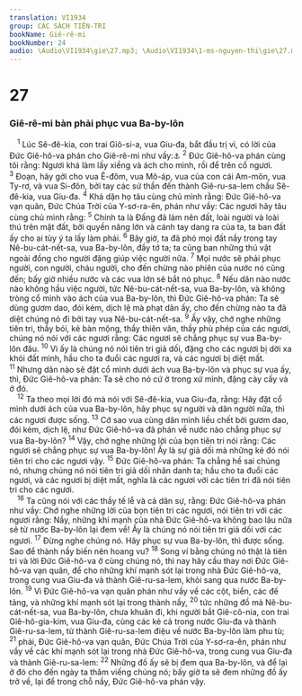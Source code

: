 ```yaml
---
translation: VI1934
group: CÁC SÁCH TIÊN-TRI
bookName: Giê-rê-mi 
bookNumber: 24
audio: \Audio\VI1934\gie\27.mp3; \Audio\VI1934\1-ms-nguyen-thi\gie\27.mp3
---
```


<div class="title"><h1>27</h1><h3>Giê-rê-mi bàn phải phục vua Ba-by-lôn</h3></div>
<span class="verse gie_27_1"> <sup>1</sup> Lúc Sê-đê-kia, con trai Giô-si-a, vua Giu-đa, bắt đầu trị vì, có lời của Đức Giê-hô-va phán cho Giê-rê-mi như vầy:<a data-toggle="tooltip" data-placement="bottom" title="2Vua 24:18-20; 2Su 36:11-13">⚓</a></span>
<span class="verse gie_27_2"><sup>2</sup> Đức Giê-hô-va phán cùng tôi rằng: Ngươi khá làm lấy xiềng và ách cho mình, rồi để trên cổ ngươi. </span>
<span class="verse gie_27_3"><sup>3</sup> Đoạn, hãy gởi cho vua Ê-đôm, vua Mô-áp, vua của con cái Am-môn, vua Ty-rơ, và vua Si-đôn, bởi tay các sứ thần đến thành Giê-ru-sa-lem chầu Sê-đê-kia, vua Giu-đa. </span>
<span class="verse gie_27_4"><sup>4</sup> Khá dặn họ tâu cùng chủ mình rằng: Đức Giê-hô-va vạn quân, Đức Chúa Trời của Y-sơ-ra-ên, phán như vầy: Các ngươi hãy tâu cùng chủ mình rằng: </span>
<span class="verse gie_27_5"><sup>5</sup> Chính ta là Đấng đã làm nên đất, loài người và loài thú trên mặt đất, bởi quyền năng lớn và cánh tay dang ra của ta, ta ban đất ấy cho ai tùy ý ta lấy làm phải. </span>
<span class="verse gie_27_6"><sup>6</sup> Bây giờ, ta đã phó mọi đất nầy trong tay Nê-bu-cát-nết-sa, vua Ba-by-lôn, đầy tớ ta; ta cũng ban những thú vật ngoài đồng cho người đặng giúp việc người nữa. </span>
<span class="verse gie_27_7"><sup>7</sup> Mọi nước sẽ phải phục người, con người, cháu người, cho đến chừng nào phiên của nước nó cũng đến; bấy giờ nhiều nước và các vua lớn sẽ bắt nó phục. </span>
<span class="verse gie_27_8"><sup>8</sup> Nếu dân nào nước nào không hầu việc người, tức Nê-bu-cát-nết-sa, vua Ba-by-lôn, và không tròng cổ mình vào ách của vua Ba-by-lôn, thì Đức Giê-hô-va phán: Ta sẽ dùng gươm dao, đói kém, dịch lệ mà phạt dân ấy, cho đến chừng nào ta đã diệt chúng nó đi bởi tay vua Nê-bu-cát-nết-sa. </span>
<span class="verse gie_27_9"><sup>9</sup> Ấy vậy, chớ nghe những tiên tri, thầy bói, kẻ bàn mộng, thầy thiên văn, thầy phù phép của các ngươi, chúng nó nói với các ngươi rằng: Các ngươi sẽ chẳng phục sự vua Ba-by-lôn đâu. </span>
<span class="verse gie_27_10"><sup>10</sup> Vì ấy là chúng nó nói tiên tri giả dối, đặng cho các ngươi bị dời xa khỏi đất mình, hầu cho ta đuổi các ngươi ra, và các ngươi bị diệt mất. </span>
<span class="verse gie_27_11"><sup>11</sup> Nhưng dân nào sẽ đặt cổ mình dưới ách vua Ba-by-lôn và phục sự vua ấy, thì, Đức Giê-hô-va phán: Ta sẽ cho nó cứ ở trong xứ mình, đặng cày cấy và ở đó. <br/></span>
<span class="verse gie_27_12"> <sup>12</sup> Ta theo mọi lời đó mà nói với Sê-đê-kia, vua Giu-đa, rằng: Hãy đặt cổ mình dưới ách của vua Ba-by-lôn, hãy phục sự người và dân người nữa, thì các ngươi được sống. </span>
<span class="verse gie_27_13"><sup>13</sup> Cớ sao vua cùng dân mình liều chết bởi gươm dao, đói kém, dịch lệ, như Đức Giê-hô-va đã phán về nước nào chẳng phục sự vua Ba-by-lôn? </span>
<span class="verse gie_27_14"><sup>14</sup> Vậy, chớ nghe những lời của bọn tiên tri nói rằng: Các ngươi sẽ chẳng phục sự vua Ba-by-lôn! Ấy là sự giả dối mà những kẻ đó nói tiên tri cho các ngươi vậy. </span>
<span class="verse gie_27_15"><sup>15</sup> Đức Giê-hô-va phán: Ta chẳng hề sai chúng nó, nhưng chúng nó nói tiên tri giả dối nhân danh ta; hầu cho ta đuổi các ngươi, và các ngươi bị diệt mất, nghĩa là các ngươi với các tiên tri đã nói tiên tri cho các ngươi. <br/></span>
<span class="verse gie_27_16"> <sup>16</sup> Ta cũng nói với các thầy tế lễ và cả dân sự, rằng: Đức Giê-hô-va phán như vầy: Chớ nghe những lời của bọn tiên tri các ngươi, nói tiên tri với các ngươi rằng: Nầy, những khí mạnh của nhà Đức Giê-hô-va không bao lâu nữa sẽ từ nước Ba-by-lôn lại đem về! Ấy là chúng nó nói tiên tri giả dối với các ngươi. </span>
<span class="verse gie_27_17"><sup>17</sup> Đừng nghe chúng nó. Hãy phục sự vua Ba-by-lôn, thì được sống. Sao để thành nầy biến nên hoang vu? </span>
<span class="verse gie_27_18"><sup>18</sup> Song ví bằng chúng nó thật là tiên tri và lời Đức Giê-hô-va ở cùng chúng nó, thì nay hãy cầu thay nơi Đức Giê-hô-va vạn quân, để cho những khí mạnh sót lại trong nhà Đức Giê-hô-va, trong cung vua Giu-đa và thành Giê-ru-sa-lem, khỏi sang qua nước Ba-by-lôn. </span>
<span class="verse gie_27_19"><sup>19</sup> Vì Đức Giê-hô-va vạn quân phán như vầy về các cột, biển, các đế tảng, và những khí mạnh sót lại trong thành nầy, </span>
<span class="verse gie_27_20"><sup>20</sup> tức những đồ mà Nê-bu-cát-nết-sa, vua Ba-by-lôn, chưa khuân đi, khi người bắt Giê-cô-nia, con trai Giê-hô-gia-kim, vua Giu-đa, cùng các kẻ cả trong nước Giu-đa và thành Giê-ru-sa-lem, từ thành Giê-ru-sa-lem điệu về nước Ba-by-lôn làm phu tù; </span>
<span class="verse gie_27_21"><sup>21</sup> phải, Đức Giê-hô-va vạn quân, Đức Chúa Trời của Y-sơ-ra-ên, phán như vầy về các khí mạnh sót lại trong nhà Đức Giê-hô-va, trong cung vua Giu-đa và thành Giê-ru-sa-lem: </span>
<span class="verse gie_27_22"><sup>22</sup> Những đồ ấy sẽ bị đem qua Ba-by-lôn, và để lại ở đó cho đến ngày ta thăm viếng chúng nó; bấy giờ ta sẽ đem những đồ ấy trở về, lại để trong chỗ nầy, Đức Giê-hô-va phán vậy. <br/></span>
